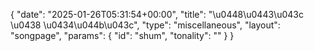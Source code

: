 {
    "date": "2025-01-26T05:31:54+00:00",
    "title": "\u0448\u0443\u043c \u0438 \u0434\u044b\u043c",
    "type": "miscellaneous",
    "layout": "songpage",
    "params": {
        "id": "shum",
        "tonality": ""
    }
}